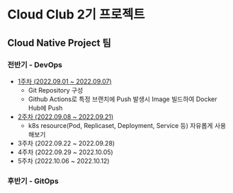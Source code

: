 # Cloud Club 2기 프로젝트

## Cloud Native Project 팀

### 전반기 - DevOps

- [1주차 (2022.09.01 ~ 2022.09.07)](https://github.com/snowcat471/cloud-club-2/tree/week-1)
  - Git Repository 구성
  - Github Actions로 특정 브랜치에 Push 발생시 Image 빌드하여 Docker Hub에 Push
- [2주차 (2022.09.08 ~ 2022.09.21)](https://github.com/snowcat471/cloud-club-2/tree/week-2)
  - k8s resource(Pod, Replicaset, Deployment, Service 등) 자유롭게 사용해보기
- 3주차 (2022.09.22 ~ 2022.09.28)
- 4주차 (2022.09.29 ~ 2022.10.05)
- 5주차 (2022.10.06 ~ 2022.10.12)

### 후반기 - GitOps
